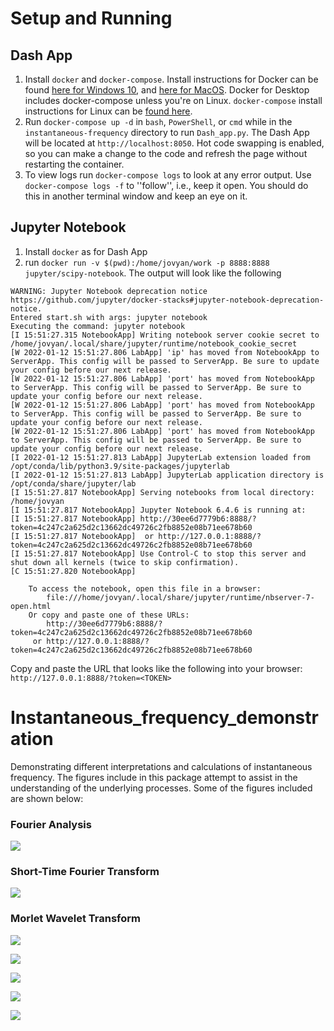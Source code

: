 # Setup and Running 
## Dash App
1. Install `docker` and `docker-compose`. Install instructions for Docker can be found [here for Windows 10](https://docs.docker.com/desktop/windows/install/), and [here for MacOS](https://docs.docker.com/desktop/mac/install/). Docker for Desktop includes docker-compose unless you're on Linux. `docker-compose` install instructions for Linux can be [found here](https://docs.docker.com/compose/install/).
2. Run `docker-compose up -d` in `bash`, `PowerShell`, or `cmd` while in the `instantaneous-frequency` directory to run `Dash_app.py`. The Dash App will be located at `http://localhost:8050`. Hot code swapping is enabled, so you can make a change to the code and refresh the page without restarting the container.
3. To view logs run `docker-compose logs` to look at any error output. Use `docker-compose logs -f` to ''follow'', i.e., keep it open. You should do this in another terminal window and keep an eye on it.

## Jupyter Notebook

1. Install `docker` as for Dash App
2. run `docker run -v $(pwd):/home/jovyan/work -p 8888:8888 jupyter/scipy-notebook`. The output will look like the following

```
WARNING: Jupyter Notebook deprecation notice https://github.com/jupyter/docker-stacks#jupyter-notebook-deprecation-notice.
Entered start.sh with args: jupyter notebook
Executing the command: jupyter notebook
[I 15:51:27.315 NotebookApp] Writing notebook server cookie secret to /home/jovyan/.local/share/jupyter/runtime/notebook_cookie_secret
[W 2022-01-12 15:51:27.806 LabApp] 'ip' has moved from NotebookApp to ServerApp. This config will be passed to ServerApp. Be sure to update your config before our next release.
[W 2022-01-12 15:51:27.806 LabApp] 'port' has moved from NotebookApp to ServerApp. This config will be passed to ServerApp. Be sure to update your config before our next release.
[W 2022-01-12 15:51:27.806 LabApp] 'port' has moved from NotebookApp to ServerApp. This config will be passed to ServerApp. Be sure to update your config before our next release.
[W 2022-01-12 15:51:27.806 LabApp] 'port' has moved from NotebookApp to ServerApp. This config will be passed to ServerApp. Be sure to update your config before our next release.
[I 2022-01-12 15:51:27.813 LabApp] JupyterLab extension loaded from /opt/conda/lib/python3.9/site-packages/jupyterlab
[I 2022-01-12 15:51:27.813 LabApp] JupyterLab application directory is /opt/conda/share/jupyter/lab
[I 15:51:27.817 NotebookApp] Serving notebooks from local directory: /home/jovyan
[I 15:51:27.817 NotebookApp] Jupyter Notebook 6.4.6 is running at:
[I 15:51:27.817 NotebookApp] http://30ee6d7779b6:8888/?token=4c247c2a625d2c13662dc49726c2fb8852e08b71ee678b60
[I 15:51:27.817 NotebookApp]  or http://127.0.0.1:8888/?token=4c247c2a625d2c13662dc49726c2fb8852e08b71ee678b60
[I 15:51:27.817 NotebookApp] Use Control-C to stop this server and shut down all kernels (twice to skip confirmation).
[C 15:51:27.820 NotebookApp] 
    
    To access the notebook, open this file in a browser:
        file:///home/jovyan/.local/share/jupyter/runtime/nbserver-7-open.html
    Or copy and paste one of these URLs:
        http://30ee6d7779b6:8888/?token=4c247c2a625d2c13662dc49726c2fb8852e08b71ee678b60
     or http://127.0.0.1:8888/?token=4c247c2a625d2c13662dc49726c2fb8852e08b71ee678b60
```

Copy and paste the URL that looks like the following into your browser: `http://127.0.0.1:8888/?token=<TOKEN>`

# Instantaneous_frequency_demonstration
Demonstrating different interpretations and calculations of instantaneous frequency. The figures include in this package attempt to assist in the understanding of the underlying processes. Some of the figures included are shown below:



### Fourier Analysis



![](./README_images/FT_tapered.png)



### Short-Time Fourier Transform



![](./README_images/STFT_demonstration.png)



### Morlet Wavelet Transform



![](./README_images/Morlet_wavelet_demonstration.png)



![](./README_images/Morlet_wavelet_fixed.png)



![](./README_images/Morlet_fixed_convolution.png)



![](./README_images/Morlet_wavelet_adjust.png)



![](./README_images/Morlet_adjust_convolution.png)


